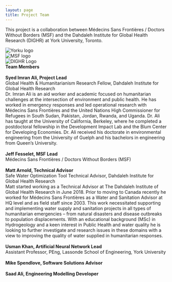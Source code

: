 ```yaml
---
layout: page
title: Project Team
---
```

This project is a collaboration between Médecins Sans Frontières / Doctors Without Borders (MSF) and the Dahdaleh Institute for Global Health Research (DIGHR) at York University, Toronto.

  <div class="column">
     <img src="{{ site.baseurl }}/public/images/yorku_logo.png" alt="Yorku logo">
  </div>
  <div class="column">
     <img src="{{ site.baseurl }}/public/images/MSF.jpg" alt="MSF logo">
  </div>
  <div class="column">
     <img src="{{ site.baseurl }}/public/images/DIGHRlogo-red.png" alt="DIGHR Logo">
  </div>

<div>
<b>Team Members</b><br>
  <br>
<b>Syed Imran Ali, Project Lead</b><br>
Global Health & Humanitarianism Research Fellow, Dahdaleh Institute for Global Health Research<br>
Dr. Imran Ali is an aid worker and academic focused on humanitarian challenges at the intersection of environment and public health. He has worked in emergency responses and led operational research with Médecins Sans Frontières and the United Nations High Commissioner for Refugees in South Sudan, Pakistan, Jordan, Rwanda, and Uganda. Dr. Ali has taught at the University of California, Berkeley, where he completed a postdoctoral fellowship in the Development Impact Lab and the Blum Center for Developing Economies. Dr. Ali received his doctorate in environmental engineering from the University of Guelph and his bachelors in engineering from Queen’s University.<br>
<br>
<b>Jeff Fesselet, MSF Lead</b><br>
Médecins Sans Frontières / Doctors Without Borders (MSF)<br>
<br>
<b>Matt Arnold, Technical Advisor</b><br>
Safe Water Optimization Tool Technical Advisor, Dahdaleh Institute for Global Health Research<br>
Matt started working as a Technical Advisor at The Dahdaleh Institute of Global Health Research in June 2018. Prior to moving to Canada recently he worked for Médecins Sans Frontières as a Water and Sanitation Advisor at HQ level and as field staff since 2003. This work necessitated supporting and implementing water supply and sanitation projects in all types of humanitarian emergencies – from natural disasters and disease outbreaks to population displacements. With an educational background (MSc) in Hydrogeology and a keen interest in Public Health and water quality he is looking to further investigate and research issues in these domains with a view to improving the quality of water supplied in humanitarian responses.<br>
<br>
<b>Usman Khan, Artificial Neural Network Lead</b><br>
Assistant Professor, PEng, Lassonde School of Engineering, York University<br>
<br>
<b>Mike Spendlove, Software Solutions Advisor</b><br>
<br>
<b>Saad Ali, Engineering Modelling Developer</b>
</div>
